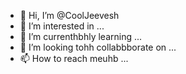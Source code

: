 - 👋 Hi, I’m @CoolJeevesh
- 👀 I’m interested in ...
- 🌱 I’m currenthbhly learning ...
- 💞️ I’m looking tohh collabbborate on ...
- 📫 How to reach meuhb ...

<!---
CoolJeevesh/CoolJeevesh is a ✨ special ✨ repository because its `README.md` (this file) appears on your GitHub profile.
You can click the Preview link to take a look at your changes.
--->
